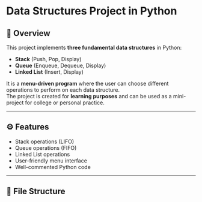 # Data Structures Project in Python

## 📌 Overview
This project implements **three fundamental data structures** in Python:
- **Stack** (Push, Pop, Display)
- **Queue** (Enqueue, Dequeue, Display)
- **Linked List** (Insert, Display)

It is a **menu-driven program** where the user can choose different operations to perform on each data structure.  
The project is created for **learning purposes** and can be used as a mini-project for college or personal practice.

---

## ⚙️ Features
- Stack operations (LIFO)
- Queue operations (FIFO)
- Linked List operations
- User-friendly menu interface
- Well-commented Python code

---

## 📂 File Structure
